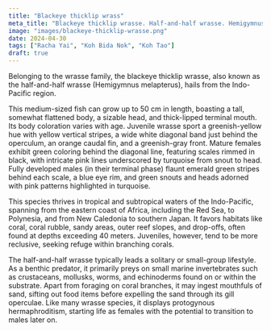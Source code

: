 ```yaml
---
title: "Blackeye thicklip wrass"
meta_title: "Blackeye thicklip wrasse. Half-and-half wrasse. Hemigymnus melapterus"
image: "images/blackeye-thicklip-wrasse.png"
date: 2024-04-30
tags: ["Racha Yai", "Koh Bida Nok", "Koh Tao"]
draft: true
---
```


Belonging to the wrasse family, the blackeye thicklip wrasse, also known as the half-and-half wrasse (Hemigymnus melapterus), hails from the Indo-Pacific region.

This medium-sized fish can grow up to 50 cm in length, boasting a tall, somewhat flattened body, a sizable head, and thick-lipped terminal mouth. Its body coloration varies with age. Juvenile wrasse sport a greenish-yellow hue with yellow vertical stripes, a wide white diagonal band just behind the operculum, an orange caudal fin, and a greenish-gray front. Mature females exhibit green coloring behind the diagonal line, featuring scales rimmed in black, with intricate pink lines underscored by turquoise from snout to head. Fully developed males (in their terminal phase) flaunt emerald green stripes behind each scale, a blue eye rim, and green snouts and heads adorned with pink patterns highlighted in turquoise.

This species thrives in tropical and subtropical waters of the Indo-Pacific, spanning from the eastern coast of Africa, including the Red Sea, to Polynesia, and from New Caledonia to southern Japan. It favors habitats like coral, coral rubble, sandy areas, outer reef slopes, and drop-offs, often found at depths exceeding 40 meters. Juveniles, however, tend to be more reclusive, seeking refuge within branching corals.

The half-and-half wrasse typically leads a solitary or small-group lifestyle. As a benthic predator, it primarily preys on small marine invertebrates such as crustaceans, mollusks, worms, and echinoderms found on or within the substrate. Apart from foraging on coral branches, it may ingest mouthfuls of sand, sifting out food items before expelling the sand through its gill operculae. Like many wrasse species, it displays protogynous hermaphroditism, starting life as females with the potential to transition to males later on.
